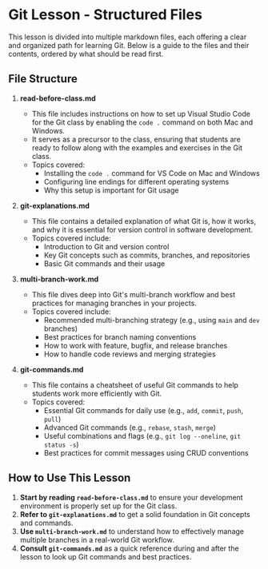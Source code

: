 # Git Lesson - Structured Files

This lesson is divided into multiple markdown files, each offering a clear and organized path for learning Git. Below is a guide to the files and their contents, ordered by what should be read first.

## File Structure

1.  **read-before-class.md**

    - This file includes instructions on how to set up Visual Studio Code for the Git class by enabling the `code .` command on both Mac and Windows.
    - It serves as a precursor to the class, ensuring that students are ready to follow along with the examples and exercises in the Git class.
    - Topics covered:
      - Installing the `code .` command for VS Code on Mac and Windows
      - Configuring line endings for different operating systems
      - Why this setup is important for Git usage

2.  **git-explanations.md**

    - This file contains a detailed explanation of what Git is, how it works, and why it is essential for version control in software development.
    - Topics covered include:
      - Introduction to Git and version control
      - Key Git concepts such as commits, branches, and repositories
      - Basic Git commands and their usage

3.  **multi-branch-work.md**

    - This file dives deep into Git's multi-branch workflow and best practices for managing branches in your projects.
    - Topics covered include:
      - Recommended multi-branching strategy (e.g., using `main` and `dev` branches)
      - Best practices for branch naming conventions
      - How to work with feature, bugfix, and release branches
      - How to handle code reviews and merging strategies

4.  **git-commands.md**

    - This file contains a cheatsheet of useful Git commands to help students work more efficiently with Git.
    - Topics covered:
      - Essential Git commands for daily use (e.g., `add`, `commit`, `push`, `pull`)
      - Advanced Git commands (e.g., `rebase`, `stash`, `merge`)
      - Useful combinations and flags (e.g., `git log --oneline`, `git status -s`)
      - Best practices for commit messages using CRUD conventions

## How to Use This Lesson

1.  **Start by reading `read-before-class.md`** to ensure your development environment is properly set up for the Git class.
2.  **Refer to `git-explanations.md`** to get a solid foundation in Git concepts and commands.
3.  **Use `multi-branch-work.md`** to understand how to effectively manage multiple branches in a real-world Git workflow.
4.  **Consult `git-commands.md`** as a quick reference during and after the lesson to look up Git commands and best practices.
